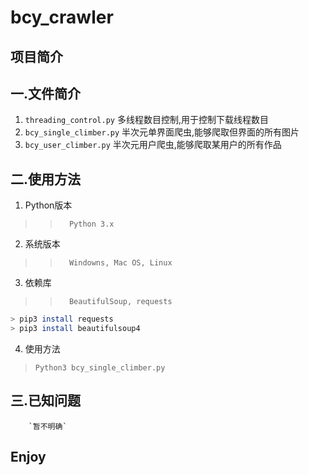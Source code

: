 # bcy_crawler
## 项目简介
一.文件简介
-----
1. `threading_control.py`
        多线程数目控制,用于控制下载线程数目
2. `bcy_single_climber.py`
        半次元单界面爬虫,能够爬取但界面的所有图片
3. `bcy_user_climber.py`
        半次元用户爬虫,能够爬取某用户的所有作品

二.使用方法
-----
1. Python版本

>>       Python 3.x

2. 系统版本

>>       Windowns, Mac OS, Linux

3. 依赖库

>>       BeautifulSoup, requests

```bash
> pip3 install requests
> pip3 install beautifulsoup4
```
4. 使用方法
> `Python3 bcy_single_climber.py`

三.已知问题
-----
        `暂不明确`

Enjoy
-----